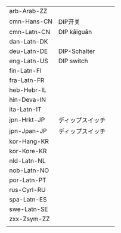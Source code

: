 | | | |
|-|-|-|
| arb-Arab-ZZ |  |  |
| cmn-Hans-CN | DIP开关 |  |
| cmn-Latn-CN | DIP kāiguān |  |
| dan-Latn-DK |  |  |
| deu-Latn-DE | DIP-Schalter |  |
| eng-Latn-US | DIP switch |  |
| fin-Latn-FI |  |  |
| fra-Latn-FR |  |  |
| heb-Hebr-IL |  |  |
| hin-Deva-IN |  |  |
| ita-Latn-IT |  |  |
| jpn-Hrkt-JP | ディップスイッチ |  |
| jpn-Jpan-JP | ディップスイッチ |  |
| kor-Hang-KR |  |  |
| kor-Kore-KR |  |  |
| nld-Latn-NL |  |  |
| nob-Latn-NO |  |  |
| por-Latn-PT |  |  |
| rus-Cyrl-RU |  |  |
| spa-Latn-ES |  |  |
| swe-Latn-SE |  |  |
| zxx-Zsym-ZZ |  |  |
|  |  |  |
